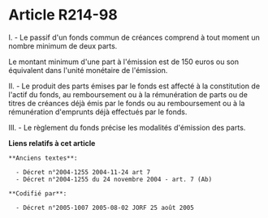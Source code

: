 # Article R214-98

I. - Le passif d'un fonds commun de créances comprend à tout moment un nombre minimum de deux parts.

Le montant minimum d'une part à l'émission est de 150 euros ou son équivalent dans l'unité monétaire de l'émission.

II. - Le produit des parts émises par le fonds est affecté à la constitution de l'actif du fonds, au remboursement ou à la
rémunération de parts ou de titres de créances déjà émis par le fonds ou au remboursement ou à la rémunération d'emprunts
déjà effectués par le fonds.

III. - Le règlement du fonds précise les modalités d'émission des parts.

**Liens relatifs à cet article**

	**Anciens textes**:

	  - Décret n°2004-1255 2004-11-24 art 7
	  - Décret n°2004-1255 du 24 novembre 2004 - art. 7 (Ab)

	**Codifié par**:

	  - Décret n°2005-1007 2005-08-02 JORF 25 août 2005
